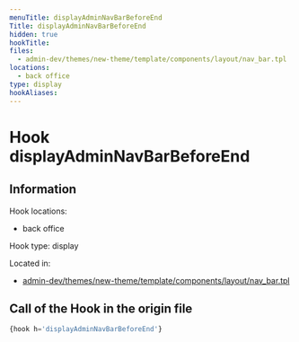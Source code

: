 ```yaml
---
menuTitle: displayAdminNavBarBeforeEnd
Title: displayAdminNavBarBeforeEnd
hidden: true
hookTitle: 
files:
  - admin-dev/themes/new-theme/template/components/layout/nav_bar.tpl
locations:
  - back office
type: display
hookAliases:
---
```


# Hook displayAdminNavBarBeforeEnd

## Information

Hook locations: 
  - back office

Hook type: display

Located in: 
  - [admin-dev/themes/new-theme/template/components/layout/nav_bar.tpl](https://github.com/PrestaShop/PrestaShop/blob/8.0.x/admin-dev/themes/new-theme/template/components/layout/nav_bar.tpl)

## Call of the Hook in the origin file

```php
{hook h='displayAdminNavBarBeforeEnd'}
```